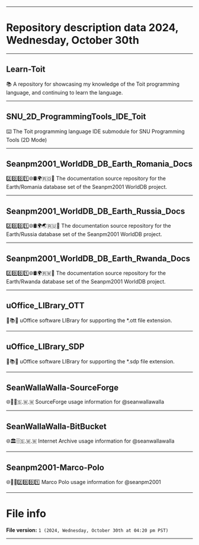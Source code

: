 
***

# Repository description data 2024, Wednesday, October 30th

---

## Learn-Toit

📚️ A repository for showcasing my knowledge of the Toit programming language, and continuing to learn the language. 

---

## SNU_2D_ProgrammingTools_IDE_Toit

⌨️ The Toit programming language IDE submodule for SNU Programming Tools (2D Mode)

---

## Seanpm2001_WorldDB_DB_Earth_Romania_Docs

2️⃣️0️⃣️0️⃣️1️⃣️🌐️🛢️🌍️🇷🇴️📖️ The documentation source repository for the Earth/Romania database set of the Seanpm2001 WorldDB project. 

---

## Seanpm2001_WorldDB_DB_Earth_Russia_Docs

2️⃣️0️⃣️0️⃣️1️⃣️🌐️🛢️🌍️🌏️🇷🇺️📖️ The documentation source repository for the Earth/Russia database set of the Seanpm2001 WorldDB project. 

---

## Seanpm2001_WorldDB_DB_Earth_Rwanda_Docs

2️⃣️0️⃣️0️⃣️1️⃣️🌐️🛢️🌍️🇷🇼️📖️ The documentation source repository for the Earth/Rwanda database set of the Seanpm2001 WorldDB project. 

---

## uOffice_LIBrary_OTT

📙️📚️💾️ uOffice software LIBrary for supporting the *.ott file extension.

---

## uOffice_LIBrary_SDP

📙️📚️💾️ uOffice software LIBrary for supporting the *.sdp file extension.

---

## SeanWallaWalla-SourceForge

🌐️💾️🔨️🇸.🇼.🇼 SourceForge usage information for @seanwallawalla

---

## SeanWallaWalla-BitBucket

🌐️🏛️🗄️🇸.🇼.🇼 Internet Archive usage information for @seanwallawalla 

---

## Seanpm2001-Marco-Polo

🌐️🏐️💬️2️⃣️0️⃣️0️⃣️1️⃣️ Marco Polo usage information for @seanpm2001 

***

# File info

**File version:** `1 (2024, Wednesday, October 30th at 04:20 pm PST)`

***


